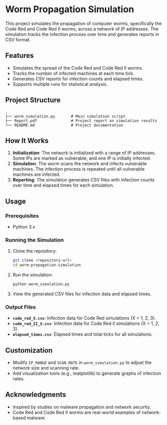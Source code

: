 # Worm Propagation Simulation

This project simulates the propagation of computer worms, specifically the Code Red and Code Red II worms, across a network of IP addresses. The simulation tracks the infection process over time and generates reports in CSV format.

## Features

- Simulates the spread of the Code Red and Code Red II worms.
- Tracks the number of infected machines at each time tick.
- Generates CSV reports for infection counts and elapsed times.
- Supports multiple runs for statistical analysis.

## Project Structure

```
.
├── worm_simulation.py       # Main simulation script
├── Report.pdf               # Project report on simulation results
└── README.md                # Project documentation
```

## How It Works

1. **Initialization**: The network is initialized with a range of IP addresses. Some IPs are marked as vulnerable, and one IP is initially infected.
2. **Simulation**: The worm scans the network and infects vulnerable machines. The infection process is repeated until all vulnerable machines are infected.
3. **Reporting**: The simulation generates CSV files with infection counts over time and elapsed times for each simulation.

## Usage

### Prerequisites

- Python 3.x

### Running the Simulation

1. Clone the repository:
   ```bash
   git clone <repository-url>
   cd worm-propagation-simulation
   ```

2. Run the simulation:
   ```bash
   python worm_simulation.py
   ```

3. View the generated CSV files for infection data and elapsed times.

### Output Files

- **`code_red_X.csv`**: Infection data for Code Red simulations (X = 1, 2, 3).
- **`code_red_II_X.csv`**: Infection data for Code Red II simulations (X = 1, 2, 3).
- **`elapsed_times.csv`**: Elapsed times and total ticks for all simulations.

## Customization

- Modify `IP_RANGE` and `SCAN_RATE` in `worm_simulation.py` to adjust the network size and scanning rate.
- Add visualization tools (e.g., matplotlib) to generate graphs of infection rates.

## Acknowledgments

- Inspired by studies on malware propagation and network security.
- Code Red and Code Red II worms are real-world examples of network-based malware.
